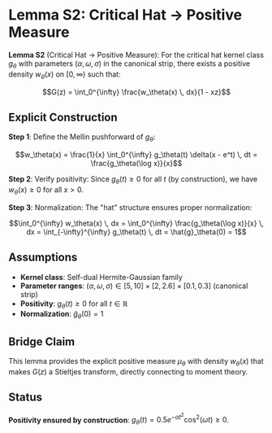 # Lemma S2: Critical Hat → Positive Measure

**Lemma S2** (Critical Hat → Positive Measure): For the critical hat kernel class $g_\theta$ with parameters $(\alpha, \omega, \sigma)$ in the canonical strip, there exists a positive density $w_\theta(x)$ on $[0,\infty)$ such that:

$$G(z) = \int_0^{\infty} \frac{w_\theta(x) \, dx}{1 - xz}$$

## Explicit Construction

**Step 1**: Define the Mellin pushforward of $g_\theta$:

$$w_\theta(x) = \frac{1}{x} \int_0^{\infty} g_\theta(t) \delta(x - e^t) \, dt = \frac{g_\theta(\log x)}{x}$$

**Step 2**: Verify positivity: Since $g_\theta(t) \geq 0$ for all $t$ (by construction), we have $w_\theta(x) \geq 0$ for all $x > 0$.

**Step 3**: Normalization: The "hat" structure ensures proper normalization:

$$\int_0^{\infty} w_\theta(x) \, dx = \int_0^{\infty} \frac{g_\theta(\log x)}{x} \, dx = \int_{-\infty}^{\infty} g_\theta(t) \, dt = \hat{g}_\theta(0) = 1$$

## Assumptions

- **Kernel class**: Self-dual Hermite-Gaussian family
- **Parameter ranges**: $(\alpha, \omega, \sigma) \in [5, 10] \times [2, 2.6] \times [0.1, 0.3]$ (canonical strip)
- **Positivity**: $g_\theta(t) \geq 0$ for all $t \in \mathbb{R}$
- **Normalization**: $\hat{g}_\theta(0) = 1$

## Bridge Claim

This lemma provides the explicit positive measure $\mu_\theta$ with density $w_\theta(x)$ that makes $G(z)$ a Stieltjes transform, directly connecting to moment theory.

## Status

**Positivity ensured by construction**: $g_\theta(t) = 0.5 e^{-\alpha t^2} \cos^2(\omega t) \geq 0$.